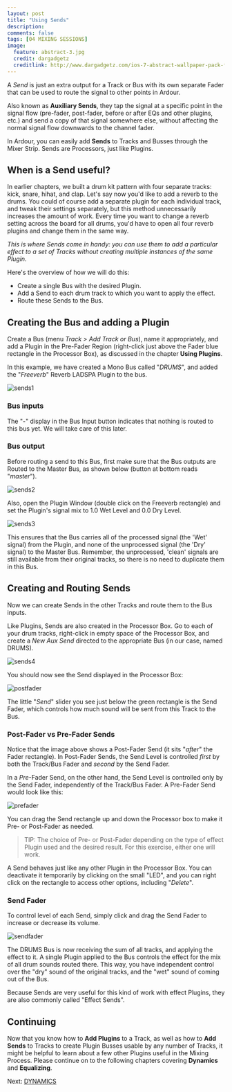 ```yaml
---
layout: post
title: "Using Sends"
description:
comments: false 
tags: [04 MIXING SESSIONS]
image:
  feature: abstract-3.jpg
  credit: dargadgetz
  creditlink: http://www.dargadgetz.com/ios-7-abstract-wallpaper-pack-for-iphone-5-and-ipod-touch-retina/
---
```


A *Send* is just an extra output for a Track or Bus with its
own separate Fader that can be used to route the signal to other points in
Ardour.

Also known as **Auxiliary Sends**, they tap the signal at a specific point in
the signal flow (pre-fader, post-fader, before or after EQs and other
plugins, etc.) and send a copy of that signal somewhere else, without
affecting the normal signal flow downwards to the channel fader.

In Ardour, you can easily add **Sends** to Tracks and Busses through the Mixer Strip. Sends are Processors, just like Plugins.

## When is a Send useful? 

In earlier chapters, we built a drum kit pattern with four separate tracks: kick, snare, hihat, and clap.
Let's say now you'd like to add a reverb to the drums. You could of course add a separate plugin for each individual track,
and tweak their settings separately, but this method unnecessarily increases the amount of work. Every time you want 
to change a reverb setting across the board for all drums, you'd have to open all four reverb plugins and change them in the same way.

*This is where Sends come in handy: you can use them to add a particular effect to a set of Tracks without creating multiple
instances of the same Plugin.*

Here's the overview of how we will do this:

* Create a single Bus with the desired Plugin.
* Add a Send to each drum track to which you want to apply the effect.
* Route these Sends to the Bus.

## Creating the Bus and adding a Plugin

Create a Bus (menu *Track > Add Track or Bus*), name it appropriately, and add a
Plugin in the Pre-Fader Region (right-click just above the Fader blue
rectangle in the Processor Box), as discussed in the chapter **Using
Plugins**.

In this example, we have created a Mono Bus called "*DRUMS*", and added
the "*Freeverb*" Reverb LADSPA Plugin to the bus.

![sends1](../images/Ardour3_Sends_1.png) 

### Bus inputs

The "-" display in the Bus Input button indicates that nothing
is routed to this bus yet. We will take care of this later.

### Bus output

Before routing a send to this Bus, first make
sure that the Bus outputs are Routed to the Master Bus, as shown below
(button at bottom reads "*master*").

![sends2](../images/Ardour3_Sends_2.png) 

Also, open the Plugin Window (double click on the Freeverb rectangle) and set the Plugin's signal mix to 1.0 Wet
Level and 0.0 Dry Level. 

![sends3](../images/Ardour3_Sends_3.png) 

This ensures that the Bus carries all of the processed signal (the 'Wet'
signal) from the Plugin, and none of the unprocessed signal (the 'Dry'
signal) to the Master Bus. Remember, the unprocessed, 'clean' signals
are still available from their original tracks, so there is no need to
duplicate them in this Bus.

## Creating and Routing Sends 

Now we can create Sends in the other Tracks and route them to the Bus
inputs.

Like Plugins, Sends are also created in the Processor Box. Go to each of
your drum tracks, right-click in empty space of the Processor Box, and create a *New Aux
Send* directed to the appropriate Bus (in our case, named DRUMS). 

![sends4](../images/Ardour3_Sends_4.png) 

You should now see the Send displayed in the Processor Box:

![postfader](../images/Ardour3_Post-Fader_Send.png) 

The little "*Send*" slider you see just below the green rectangle is the Send Fader, which 
controls how much sound will be sent from this Track to the Bus.

### Post-Fader vs Pre-Fader Sends

Notice that the image above shows a Post-Fader Send (it sits "*after*" the Fader rectangle).
In Post-Fader Sends, the Send Level is controlled *first* by both the Track/Bus Fader and *second* by the
Send Fader.

In a *Pre*-Fader Send, on the other hand, the Send Level is controlled only
by the Send Fader, independently of the Track/Bus Fader. A Pre-Fader Send would look like this:

![prefader](../images/Ardour3_Pre-Fader_Send.png) 

You can drag the Send rectangle up and down the Processor box to make it Pre- or Post-Fader as needed.

> TIP: The choice of Pre- or Post-Fader depending on the type of effect Plugin
used and the desired result. For this exercise, either one will work.

A Send behaves just like any other Plugin in the Processor Box.
You can deactivate it temporarily by clicking on the small "LED", and you can right click on the rectangle to access other options, including "*Delete*".

### Send Fader

To control level of each Send, simply click and drag the Send Fader to increase or decrease its volume.

![sendfader](../images/Ardour3_Send_Fader.png) 

The DRUMS Bus is now receiving the sum of all tracks, and applying the effect to it. A single Plugin applied to the Bus controls
the effect for the mix of all drum sounds routed there. This way, you have independent control over the "dry" sound of the original tracks,
and the "wet" sound of coming out of the Bus. 

Because Sends are very useful for this kind of work with effect Plugins, they are also commonly
called "Effect Sends".

## Continuing

Now that you know how to **Add Plugins** to a Track, as well as how to
**Add Sends** to Tracks to create Plugin Busses usable by any number of
Tracks, it might be helpful to learn about a few other Plugins useful in
the Mixing Process. Please continue on to the following chapters
covering **Dynamics** and **Equalizing**.

Next: [DYNAMICS](../dynamics)
